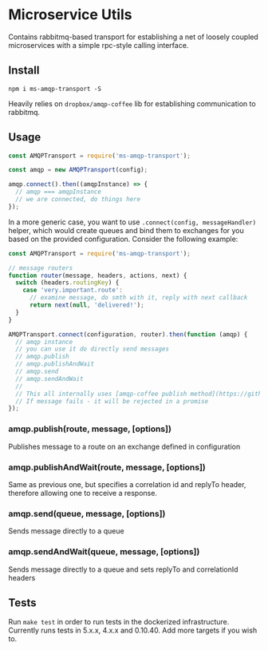 # Microservice Utils

Contains rabbitmq-based transport for establishing a net of loosely coupled microservices with a simple rpc-style
calling interface.

## Install

`npm i ms-amqp-transport -S`

Heavily relies on `dropbox/amqp-coffee` lib for establishing communication to rabbitmq.

## Usage

```js
const AMQPTransport = require('ms-amqp-transport');

const amqp = new AMQPTransport(config);

amqp.connect().then((amqpInstance) => {
  // amqp === amqpInstance
  // we are connected, do things here
});
```

In a more generic case, you want to use `.connect(config, messageHandler)` helper, which would create queues and bind them to exchanges for you
based on the provided configuration.
Consider the following example:

```js
const AMQPTransport = require('ms-amqp-transport');

// message routers
function router(message, headers, actions, next) {
  switch (headers.routingKey) {
    case 'very.important.route':
      // examine message, do smth with it, reply with next callback
      return next(null, 'delivered!');
  }
}

AMQPTransport.connect(configuration, router).then(function (amqp) {
  // amqp instance
  // you can use it do directly send messages
  // amqp.publish
  // amqp.publishAndWait
  // amqp.send
  // amqp.sendAndWait
  //
  // This all internally uses [amqp-coffee publish method](https://github.com/dropbox/amqp-coffee#connectionpublishexchange-routingkey-data-publishoptions-callback)
  // If message fails - it will be rejected in a promise
});
```

### amqp.publish(route, message, [options])

Publishes message to a route on an exchange defined in configuration

### amqp.publishAndWait(route, message, [options])

Same as previous one, but specifies a correlation id and replyTo header, therefore allowing one
to receive a response.

### amqp.send(queue, message, [options])

Sends message directly to a queue

### amqp.sendAndWait(queue, message, [options])

Sends message directly to a queue and sets replyTo and correlationId headers

## Tests

Run `make test` in order to run tests in the dockerized infrastructure. Currently runs tests in 5.x.x, 4.x.x and 0.10.40.
Add more targets if you wish to.
